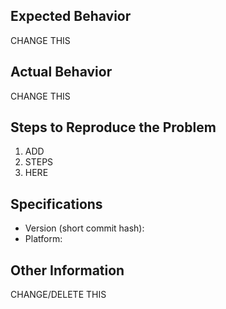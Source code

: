 ## Expected Behavior
CHANGE THIS

## Actual Behavior
CHANGE THIS

## Steps to Reproduce the Problem

  1. ADD
  2. STEPS
  3. HERE

## Specifications

  - Version (short commit hash): 
  - Platform:

## Other Information
CHANGE/DELETE THIS